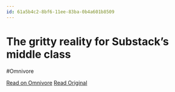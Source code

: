 ```yaml
---
id: 61a5b4c2-8bf6-11ee-83ba-0b4a601b8509
---
```


# The gritty reality for Substack’s middle class
#Omnivore

[Read on Omnivore](https://omnivore.app/me/the-gritty-reality-for-substack-s-middle-class-18c091f14d5)
[Read Original](https://simonowens.substack.com/p/the-gritty-reality-for-substacks?ref=blog.pragmaticengineer.com&s=r)

